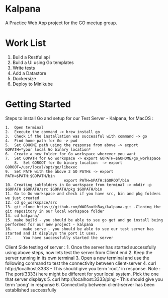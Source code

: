 
# Kalpana

A Practice Web App project for the GO meetup group. 

#  Work List 
1. Build a Restful api
2. Build a UI using Go templates
3. Write tests
4. Add a Datastore
5. Dockersize
6. Deploy to Minikube


# Getting Started

Steps to install Go and setup for our Test Server - Kalpana, for MacOS : 

	1. 	Open terminal
	2. 	Execute the command -> brew install go
	3. 	Check if the installation was successful with command -> go
	4. 	Find home path for Go -> pwd
	5. 	Set GOHOME path using the response from above -> export GOPATH=*your local Go binary location*
	6. 	Create a new folder for Go workspace wherever you want
	7. 	Set GOPATH for Go workspace -> export GOPATH=$GOHOME/go_workspace 
        8. 	Set GOROOT for Go binary location  -> export GOROOT=/usr/local/opt/go/libexec
	9.	Set PATH with the above 2 GO PATHs -> export PATH=$PATH:$GOPATH/bin
						      export PATH=$PATH:$GOROOT/bin
	10.	Creating subfolders in Go workspace from terminal -> mkdir -p $GOPATH $GOPATH/src $GOPATH/pkg $GOPATH/bin
	11.	Go to Go workspace and check if you have src, bin and pkg folders we just created
	12.	cd go_workspace/src
	13.	git clone https://github.com/WWGSouthBay/kalpana.git -Cloning the git repository in our local workspace folder
	14.	cd kalpana/
	15.	make build - you should be able to see go get and go install being performed for our new project - kalpana
	16. 	make serve - you should be able to see our test server has started and it displays the port it uses.
	17. 	You have successfully started the server

Client Side testing of server : 
	1. 	Once the server has started successfully using above steps, now lets test the server from Client end
	2.	Keep the server running in its own terminal
	3.	Open a new terminal and use the following command to test the connectivity between client-server
	4.	curl http://localhost:3333   - This should give you term 'root.' in response. 
		Note : The port(3333) here might be different for your local system. Pick the one that server displays
	5. 	curl http://localhost:3333/ping  - This should give you term 'pong' in response
	6. 	Connectivity between client-server has been established successfully


